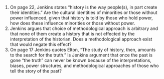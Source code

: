 1.	On page 22, Jenkins states “history is the way people(s), in part create their identities.”  Are the cultural identities of minorities or those without power influenced, given that history is told by those who hold power, how does these influence minorities or those without power. 
2.	Jenkins argues that choice of methodological approach is arbitrary and that none of them create a history that is not effected by the interpretation of the historian. Does a methodological approach exist that would negate this effect? 
3.	On page 17 Jenkins quotes Elton, “The study of history, then, amounts to the search for the truth.”  Is Jenkins argument that once the past is gone “the truth” can never be known because of the interpretations, biases, power structures, and methodological approaches of those who tell the story of the past? 




